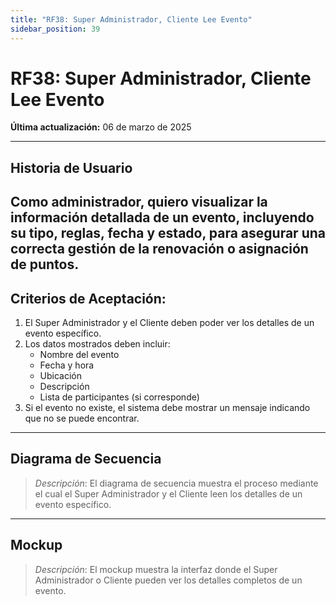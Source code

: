 ```yaml
---
title: "RF38: Super Administrador, Cliente Lee Evento"  
sidebar_position: 39
---
```


# RF38: Super Administrador, Cliente Lee Evento  

**Última actualización:** 06 de marzo de 2025  

---

## Historia de Usuario  
Como administrador, quiero visualizar la información detallada de un evento, incluyendo su tipo, reglas, fecha y estado, para asegurar una correcta gestión de la renovación o asignación de puntos.
---

## **Criterios de Aceptación:**  

1. El Super Administrador y el Cliente deben poder ver los detalles de un evento específico.  
2. Los datos mostrados deben incluir:  
   - Nombre del evento  
   - Fecha y hora  
   - Ubicación  
   - Descripción  
   - Lista de participantes (si corresponde)  
3. Si el evento no existe, el sistema debe mostrar un mensaje indicando que no se puede encontrar.  

---

## **Diagrama de Secuencia**  

> *Descripción*: El diagrama de secuencia muestra el proceso mediante el cual el Super Administrador y el Cliente leen los detalles de un evento específico.  

---

## **Mockup**  

> *Descripción*: El mockup muestra la interfaz donde el Super Administrador o Cliente pueden ver los detalles completos de un evento.  
